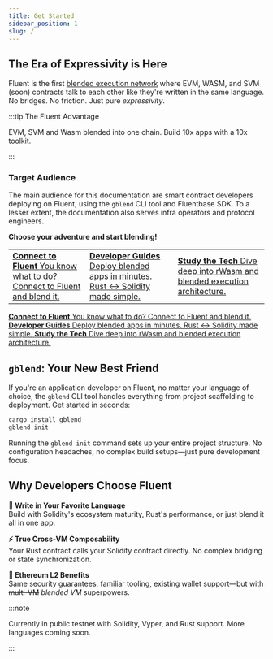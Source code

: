 ```yaml
---
title: Get Started
sidebar_position: 1
slug: /
---
```

The Era of Expressivity is Here
---

Fluent is the first [blended execution network](https://www.fluent.xyz/blended-101) where EVM, WASM, and SVM (soon) contracts talk to each other like they're written in the same language. No bridges. No friction. Just pure _expressivity_.

:::tip The Fluent Advantage

EVM, SVM and Wasm blended into one chain. Build 10x apps with a 10x toolkit.

:::

### Target Audience

The main audience for this documentation are smart contract developers deploying on Fluent, using the `gblend` CLI tool and Fluentbase SDK. To a lesser extent, the documentation also serves infra operators and protocol engineers.

**Choose your adventure and start blending!**

<table data-column-title-hidden data-view="cards">
    <tbody>
        <tr>
            <td>
                <a href="./connect-to-fluent">
                    <strong>Connect to Fluent</strong>
                    <span>You know what to do? Connect to Fluent and blend it.</span>
                </a>
            </td>
            <td>
                <a href="developer-guides/building-a-blended-app/">
                    <strong>Developer Guides</strong> 
                    <span>Deploy blended apps in minutes. Rust ↔ Solidity made simple.</span>
                </a>
            </td>
            <td>
                <a href="knowledge-base/fluent-overview">
                    <strong>Study the Tech</strong> 
                    <span>Dive deep into rWasm and blended execution architecture.</span>
                </a>
            </td>
        </tr>
    </tbody>
</table>
<div data-view="cards">
    <a href="./connect-to-fluent">
        <strong>Connect to Fluent</strong>
        <span>You know what to do? Connect to Fluent and blend it.</span>
    </a>
    <a href="developer-guides/building-a-blended-app/">
        <strong>Developer Guides</strong> 
        <span>Deploy blended apps in minutes. Rust ↔ Solidity made simple.</span>
    </a>
    <a href="knowledge-base/fluent-overview">
        <strong>Study the Tech</strong> 
        <span>Dive deep into rWasm and blended execution architecture.</span>
    </a>
</div>

## `gblend`: Your New Best Friend

If you're an application developer on Fluent, no matter your language of choice, the `gblend` CLI tool handles everything from project scaffolding to deployment. Get started in seconds:

```bash
cargo install gblend
gblend init
```

Running the `gblend init` command sets up your entire project structure. No configuration headaches, no complex build setups—just pure development focus.

## Why Developers Choose Fluent

**🚀 Write in Your Favorite Language**  
Build with Solidity's ecosystem maturity, Rust's performance, or just blend it all in one app.

**⚡ True Cross-VM Composability**  
Your Rust contract calls your Solidity contract directly. No complex bridging or state synchronization.

**🔧 Ethereum L2 Benefits**  
Same security guarantees, familiar tooling, existing wallet support—but with ~~multi-VM~~ _blended VM_ superpowers.


:::note

Currently in public testnet with Solidity, Vyper, and Rust support. More languages coming soon.

:::
